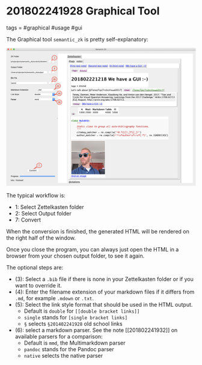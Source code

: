 # 201802241928 Graphical Tool
tags = #graphical #usage #gui

The Graphical tool `semantic_zk` is pretty self-explanatory:

![Semantic_ZK GUI](img/gui-annotated.png)

The typical workflow is:

* 1: Select Zettelkasten folder
* 2: Select Output folder
* 7: Convert

When the conversion is finished, the generated HTML will be rendered on the right half of the window.

Once you close the program, you can always just open the HTML in a browser from your chosen output folder, to see it again.

The optional steps are:

* (3): Select a `.bib` file if there is none in your Zettelkasten folder or if you want to override it.
* (4): Enter the filename extension of your markdown files if it differs from `.md`, for example `.mdown` or `.txt`.
* (5): Select the link style format that should be used in the HTML output.
    * Default is `double` for `[[double bracket links]]`
    * `single` stands for `[single bracket links]`
    * `§` selects `§201402241928` old school links
* (6): select a markdown parser. See the note [[201802241932]] on available parsers for a comparison:
    * Default is `mmd`, the Multimarkdown parser
    * `pandoc` stands for the Pandoc parser
    * `native` selects the native parser


